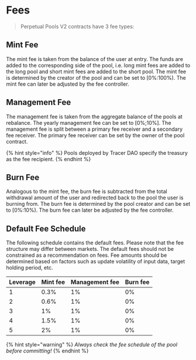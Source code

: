 # Fees

> Perpetual Pools V2 contracts have 3 fee types:

## Mint Fee

The mint fee is taken from the balance of the user at entry. The funds are added to the corresponding side of the pool, i.e. long mint fees are added to the long pool and short mint fees are added to the short pool. The mint fee is determined by the creator of the pool and can be set to \[0%:100%). The mint fee can later be adjusted by the fee controller.



## Management Fee

The management fee is taken from the aggregate balance of the pools at rebalance. The yearly management fee can be set to \[0%;10%]. The management fee is split between a primary fee receiver and a secondary fee receiver. The primary fee receiver can be set by the owner of the pool contract.

{% hint style="info" %}
Pools deployed by Tracer DAO specify the treasury as the fee recipient.
{% endhint %}



## Burn Fee

Analogous to the mint fee, the burn fee is subtracted from the total withdrawal amount of the user and redirected back to the pool the user is burning from. The burn fee is determined by the pool creator and can be set to \[0%:10%). The burn fee can later be adjusted by the fee controller.



## Default Fee Schedule

The following schedule contains the default fees. Please note that the fee structure may differ between markets. The default fees should not be constrained as a recommendation on fees. Fee amounts should be determined based on factors such as update volatility of input data, target holding period, etc.

| Leverage | Mint fee | Management fee | Burn fee |
| -------- | -------- | -------------- | -------- |
| 1        | 0.3%     | 1%             | 0%       |
| 2        | 0.6%     | 1%             | 0%       |
| 3        | 1%       | 1%             | 0%       |
| 4        | 1.5%     | 1%             | 0%       |
| 5        | 2%       | 1%             | 0%       |

{% hint style="warning" %}
_Always check the fee schedule of the pool before committing!_
{% endhint %}
